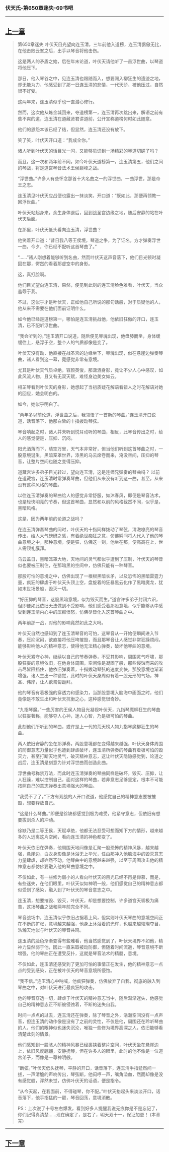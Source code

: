 ### 伏天氏-第650章迷失-69书吧

--------
[上一章](./83c9b2ea75829be42d9484fe657e5a97.md)
--------


>
>
>
>第650章迷失
>叶伏天目光望向连玉清，三年前他入道榜，连玉清倨傲无比，在他击败云峯之后，出手以琴音将他击伤。
>
>这是两人的矛盾之始，后在年末论道，叶伏天请他听了一首浮世曲，以琴道将他压下。
>
>那日，他入琴谷之中，见连玉清也跟随而入，想要闯入柳狂生的遗迹之地，却无能为力，他感受到了那一日连玉清的悲情，一代天骄，被他压过，自然很不好受。
>
>这两年来，连玉清似乎也一直潜心修行。
>
>然而，这次他从炼金城回来，夺道榜第一，连玉清再次跳出来，解语之前有些不爽的道，连玉清在道藏贤君讲道前，公开宣称道榜何时如此随意。
>
>他们的恩怨本该已经了结，但显然，连玉清还没有放下。
>
>笑了笑，叶伏天开口道：“我成全你。”
>
>诸人听到叶伏天的话目光一闪，又能够见识到一场精彩的琴道切磋了吗？
>
>而且，这一次和两年前不同，如今叶伏天道榜第一，连玉清第五，他们之间的琴战，将是道宫琴音法术王侯巅峰之战。
>
>“浮世曲。”许多人有些怀念那首十大名曲之一的浮世曲，一曲浮世，那是帝王之志。
>
>连玉清见叶伏天应战便也露出一抹淡笑，开口道：“既如此，那便再领教一回浮世曲。”
>
>叶伏天站起身来，余生身体退后，回到战圣宫边缘之地，随后安静的站在叶伏天后面。
>
>在那里，叶伏天低头看向连玉清，浮世曲？
>
>他笑着开口道：“昔日我八等王侯境，琴道之争，为了证名，方才弹奏浮世一曲，今夕，你已经不配听这首琴曲了。”
>
>“……”诸人刚想着能够听到名曲，然而叶伏天这声音落下，他们目光顿时凝固在那，愕然的看着那虚空中的身影。
>
>这，真打脸啊。
>
>他们目光望向连玉清，果然，便见到此刻的连玉清脸色难看，叶伏天，当众羞辱于我。
>
>不过，这似乎才是叶伏天，正如他自己所说的那句话般，对于质疑他的人，他从来不需要在他们面前证明什么。
>
>如今他已经是道榜第一，哪怕是连玉清挑战他，他依旧狂傲的开口，连玉清，已不配听浮世曲。
>
>“我会听到的。”连玉清开口说道，随后便见琴魂出现，他盘膝而坐，身体缓缓往上，悬浮于空，整个人的气质都像是变了。
>
>叶伏天没有动，他直接在战圣宫的边缘坐下，琴魂出现，似在悬崖边弹奏琴曲，诸人看到这一幕，竟感觉非常有意境。
>
>尤其是叶伏天气质卓绝，容颜英俊，那潇洒身影，竟让不少人心中感叹，如此风流人物，且又有无双天赋，难怪身边美女如云。
>
>相芷琴看到叶伏天的身影，她想起了当初质疑花解语看错人之时花解语对她的回应，她会明白的。
>
>如今，她似乎明白了。
>
>“两年多以前论道，浮世曲之后，我领悟了一首新的琴曲。”连玉清开口说道，话音落下，他那白皙的十指拨动琴弦。
>
>琴音响起之时，诸人并未听到悦耳动听的琴曲，相反，此琴音传出之时，给人的感觉便是，压抑、沉闷。
>
>阳光洒落而下，晴空万里，天气本非常好，但当他们听到这首琴曲之时，一股意境诞生，黑暗笼罩世界，漆黑的乌云席卷而来，淹没空间，压抑的琴音，让整片空间也随之变得压抑。
>
>道藏宫许多弟子目光转过，望向连玉清，这是连师兄弹奏的琴曲吗？
>以前在道藏宫，连玉清时常弹奏琴曲，但他们从来没有听到这一曲，甚至，从来没有这种风格的琴曲。
>
>以往连玉清弹奏的琴曲给人的感觉非常舒服，如沐春风，即便是琴音法术，也是轻快明亮的节奏，但这首琴曲，显然和以前的风格截然不同，似乎是，黑暗风格。
>
>这是，因为两年前的论道之战吗？
>
>在连玉清弹奏琴曲的同时，叶伏天的十指同样拨动了琴弦，清澈嘹亮的琴音传出，给人大气磅礴之感，有着绝世痴狂之意，仿佛瞬间将人代入了他的琴曲意境之中，那种意境，便是狂，仿佛这一刻，他坐在那，便高高在上，世人需顶礼膜拜。
>
>乌云盖日，黑暗笼罩大地，天地间的灵气都似乎遭到了压制，叶伏天的琴音似也要被压制住，在那暗黑的空间中，仿佛只能有一种琴音。
>
>那股可怕的意境之中，仿佛出现了一根根黑暗长矛，以及恐怖的黑暗雷霆力量，疯狂的肆虐于叶伏天头顶上空，盘旋着的狂暴黑云化作了黑暗魔龙，犹如末世场景般，毁灭一切。
>
>“好压抑的琴音，这股黑暗意境，似为毁灭而生。”道宫许多弟子封闭六识，但即便如此依旧无法做到不受影响，他们感受着那股意境，似乎能够从中感受到连玉清内心中的压抑愤怒，仿佛尽皆化入这首琴曲之中。
>
>两年前那一战，对他的影响竟然如此之大吗。
>
>叶伏天自然也感知到了连玉清琴音的可怕，这琴音从一开始便瞬间进入节奏，压抑沉闷，欲直接将他压垮摧毁，而且那琴音让人感觉非常狂躁烦闷，能够影响他人的精神意志，使得他无法精心弹奏，破坏他琴曲的意境。
>
>叶伏天紧守心神，继续以自己的节奏弹奏，不受其影响，周围灵气呼啸，那股狂妄的意境依旧，在他身体周围，空间像是凝固了般，那些侵蚀而来的攻击尽皆阻挡住，他依旧弹奏着，十指拨动琴弦的速度变快，那股意境也渐渐增强，诸人生出一种错觉，此时的叶伏天身周似有着一股无形的气场，神圣、伟岸，让人欲匍匐跪拜。
>
>他的琴音有着极强的穿透力和感染力，当那股意境入脑海中画面之时，他们竟像是不敢生出和叶伏天抗衡之心，这种感觉很奇妙。
>
>“九指琴魔。”一些厉害的王侯人物目光凝视叶伏天，九指琴魔柳狂生的琴曲以狂妄著称，能够夺人心神，迷人心智，乃是极可怕的琴曲。
>
>此刻他们所听到的琴曲，或许是上一代的荒天榜人物九指琴魔柳狂生的琴曲。
>
>两人依旧安静的坐在那弹奏，两股意境都在变得越来越强，叶伏天身体周围的防御意志力量似乎也遭到肆虐破坏，连玉清所弹奏的琴曲有着极可怕的毁灭力，甚至打断天地灵气，破灭精神意志，这让叶伏天隐隐感觉到，论道之战后，连玉清是刻意为针对浮世曲而创造此曲。
>
>浮世曲号称禁万法，而此时连玉清弹奏的琴曲同样是破坏，毁灭、压抑，让人狂躁，难以控制自己，面对这样的琴曲，若非意志足够坚定，根本不可能按照自己的意志弹奏出意境强大的琴曲。
>
>“我受不了了。”下方有观战的人开口说道，他感觉自己的精神意志要被摧毁，想要释放自己。
>
>“这是什么琴曲。”即便是徐缺都感觉到极为难受，他紧守意志，但依旧有想要拔剑杀人的冲动。
>
>徐缺乃是二等王侯，天赋卓绝，他都无法忍受可想而知下方的情形，越来越多的人远离这片空间，看向连玉清的神色都变了。
>
>叶伏天依旧在弹奏，他周围天地间像是汇聚一股恐怖的精神风暴，越来越强，悬崖边，白衣身影像是沐浴无上华光，任由那冲入他脑海中的毁灭意志力量肆虐，却岿然不动，他琴曲中的意境越来越强，以至于周围攻击他的精神意志都仿佛要融入他的琴曲意境之中。
>
>不仅如此，有一些修为弱小的人看向叶伏天的目光已经不再是仰慕，而是，有些迷失，在他们眼里，叶伏天似如神明一般，他们感觉自己的精神意志都似受到了感染，融入到了叶伏天的琴音意志之中。
>
>连玉清，想要摧毁、毁灭，叶伏天，却是想要控制，许多道宫天骄极为痛苦，这场琴曲之战和两年前完全不同。
>
>琴音战场中，连玉清似乎依旧占据着上风，但实则叶伏天琴曲的意境空间正在不断的扩张，意境越来越强，他身上沐浴着的光辉，也越来越璀璨夺目，浩瀚天地似与叶伏天的琴音共鸣。
>
>连玉清的脸色渐渐变得有些难看，他当然感觉到了，叶伏天境界不如他，精神力显然弱于他，因此一直采取被动防御，但随着时间流逝，琴音意境不断增强，他的琴曲正在遭受反扑，这就是琴音法术的精髓，意境。
>
>不仅如此，连玉清还感受到了更加可怕的事情正在发生，他的精神意志一点点的受到感染，正在被叶伏天的琴音意境所侵蚀。
>
>“我不信。”连玉清心中呐喊，他疯狂弹奏，仿佛放弃了自我，彻底的融入到琴曲之中，对叶伏天进行最疯狂的攻击。
>
>他的琴音穿透一切，肆虐于叶伏天的精神意志当中，随后渐渐迷失，他感觉自己的精神意志正不断被侵蚀着，不断的迷失自我。
>
>时间一点点的过去，连玉清还在弹奏，除了琴音之外，浩瀚空间没有一点声音，但连玉清的动作像是没有了之前的灵性，不仅是他，周围还在聆听琴曲的人，他们的眼神似也迷失沉沦，唯独一些修为境界高深之人，依旧能够看清楚此刻的情景。
>
>他们感知到一股骇人的精神风暴已经裹挟着整片空间，叶伏天坐在悬崖边上，依旧风度翩翩，安静抚琴，但在许多人的眼里，此时的他不像是一位道宫弟子，而像是一尊神明般。
>
>“断弦。”叶伏天低头抚琴，平静的开口，话音落下，连玉清手指猛然间一拔，一声清脆的声响传出，琴弦断，他闷哼一声，嘴角溢血，然而却像是没有感觉般，浑然未觉，仿佛叶伏天的话语，便是指令。
>
>“从今天起，在我面前，不得碰琴，你不配。”叶伏天抬起头来淡淡开口，话音落下，他手指猛的一颤，琴音回荡，意境消散。
>
>PS：上次说了十号左右爆发，看到好多人提醒我说无痕你是不是忘记了，你们记得真清楚……现在确定了，是右了，明天双十一，保证加更！
>(本章完)
>
>

--------
[下一章](./de8db44b7e7af2ae186ebe04039cff45.md)
--------
